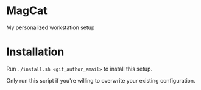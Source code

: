 # MagCat
My personalized workstation setup

# Installation

Run `./install.sh <git_author_email>` to install this setup.

Only run this script if you're willing to overwrite your existing configuration.
